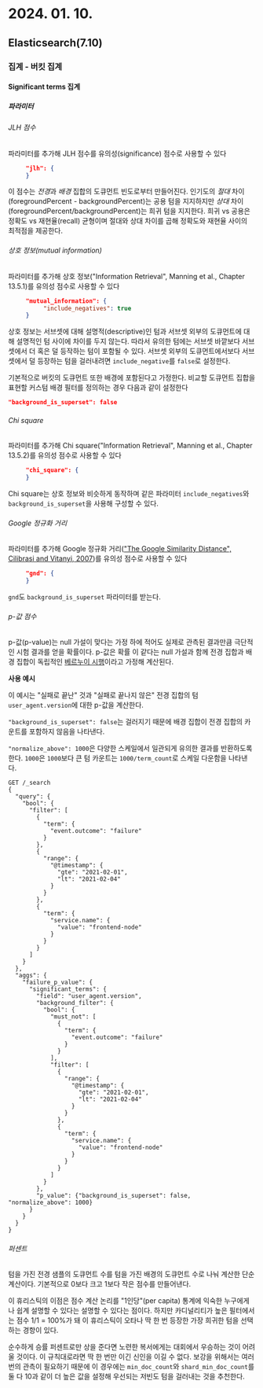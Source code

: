 # 2024. 01. 10.

## Elasticsearch(7.10)

### 집계 - 버킷 집계

#### Significant terms 집계

##### 파라미터

###### JLH 점수

파라미터를 추가해 JLH 점수를 유의성(significance) 점수로 사용할 수 있다

```json
	 "jlh": {
	 }
```

이 점수는 *전경*과 *배경* 집합의 도큐먼트 빈도로부터 만들어진다. 인기도의 *절대* 차이(foregroundPercent - backgroundPercent)는 공용 텀을 지지하지만 *상대* 차이(foregroundPercent/backgroundPercent)는 희귀 텀을 지지한다. 희귀 vs 공용은 정확도 vs 재현율(recall) 균형이며 절대와 상대 차이를 곱해 정확도와 재현율 사이의 최적점을 제공한다.

###### 상호 정보(mutual information)

파라미터를 추가해 상호 정보("Information Retrieval", Manning et al., Chapter 13.5.1)를 유의성 점수로 사용할 수 있다

```json
	 "mutual_information": {
	      "include_negatives": true
	 }
```

상호 정보는 서브셋에 대해 설명적(descriptive)인 텀과 서브셋 외부의 도큐먼트에 대해 설명적인 텀 사이에 차이를 두지 않는다. 따라서 유의한 텀에는 서브셋 바깥보다 서브셋에서 더 혹은 덜 등작하는 텀이 포함될 수 있다. 서브셋 외부의 도큐먼트에서보다 서브셋에서 덜 등장하는 텀을 걸러내려면 `include_negative`를 `false`로 설정한다.

기본적으로 버킷의 도큐먼트 또한 배경에 포함된다고 가정한다. 비교할 도큐먼트 집합을 표현할 커스텀 배경 필터를 정의하는 경우 다음과 같이 설정한다

```json
"background_is_superset": false
```

###### Chi square

파라미터를 추가해 Chi square("Information Retrieval", Manning et al., Chapter 13.5.2)를 유의성 점수로 사용할 수 있다

```json
	 "chi_square": {
	 }
```

Chi square는 상호 정보와 비슷하게 동작하며 같은 파라미터 `include_negatives`와 `background_is_superset`을 사용해 구성할 수 있다.

###### Google 정규화 거리

파라미터를 추가해 Google 정규화 거리(["The Google Similarity Distance", Cilibrasi and Vitanyi, 2007](https://arxiv.org/pdf/cs/0412098v3.pdf))를 유의성 점수로 사용할 수 있다

```json
	 "gnd": {
	 }
```

`gnd`도 `background_is_superset` 파라미터를 받는다.

###### p-값 점수

p-값(p-value)는 null 가설이 맞다는 가정 하에 적어도 실제로 관측된 결과만큼 극단적인 시험 결과를 얻을 확률이다. p-값은 확률 이 같다는 null 가설과 함께 전경 집합과 배경 집합이 독립적인 [베르누이 시행](https://en.wikipedia.org/wiki/Bernoulli_trial)이라고 가정해 계산된다.

**사용 예시**

이 예시는 "실패로 끝난" 것과 "실패로 끝나지 않은" 전경 집합의 텀 `user_agent.version`에 대한 p-값을 계산한다.

`"background_is_superset": false`는 걸러지기 때문에 배경 집합이 전경 집합의 카운트를 포함하지 않음을 나타낸다.

`"normalize_above": 1000`은 다양한 스케일에서 일관되게 유의한 결과를 반환하도록 한다. `1000`은 `1000`보다 큰 텀 카운트는 `1000/term_count`로 스케일 다운함을 나타낸다.

```http
GET /_search
{
  "query": {
    "bool": {
      "filter": [
        {
          "term": {
            "event.outcome": "failure"
          }
        },
        {
          "range": {
            "@timestamp": {
              "gte": "2021-02-01",
              "lt": "2021-02-04"
            }
          }
        },
        {
          "term": {
            "service.name": {
              "value": "frontend-node"
            }
          }
        }
      ]
    }
  },
  "aggs": {
    "failure_p_value": {
      "significant_terms": {
        "field": "user_agent.version",
        "background_filter": {
          "bool": {
            "must_not": [
              {
                "term": {
                  "event.outcome": "failure"
                }
              }
            ],
            "filter": [
              {
                "range": {
                  "@timestamp": {
                    "gte": "2021-02-01",
                    "lt": "2021-02-04"
                  }
                }
              },
              {
                "term": {
                  "service.name": {
                    "value": "frontend-node"
                  }
                }
              }
            ]
          }
        },
        "p_value": {"background_is_superset": false, "normalize_above": 1000}
      }
    }
  }
}
```

###### 퍼센트

텀을 가진 전경 샘플의 도큐먼트 수를 텀을 가진 배경의 도큐먼트 수로 나눠 계산한 단순 계산이다. 기본적으로 0보다 크고 1보다 작은 점수를 만들어낸다.

이 휴리스틱의 이점은 점수 계산 논리를 "1인당"(per capita) 통계에 익숙한 누구에게나 쉽계 설명할 수 있다는 설명할 수 있다는 점이다. 하지만 카디널리티가 높은 필터에서는 점수 1/1 = 100%가 돼 이 휴리스틱이 오타나 딱 한 번 등장한 가장 희귀한 텀을 선택하는 경항이 있다.

순수하게 승률 퍼센트로만 상을 준다면 노련한 복서에게는 대회에서 우승하는 것이 어려울 것이다. 이 규칙대로라면 딱 한 번만 이긴 신인을 이길 수 없다. 보강을 위해서는 여러 번의 관측이 필요하기 때문에 이 경우에는 `min_doc_count`와 `shard_min_doc_count`를 둘 다 10과 같이 더 높은 값을 설정해 우선되는 저빈도 텀을 걸러내는 것을 추천한다.